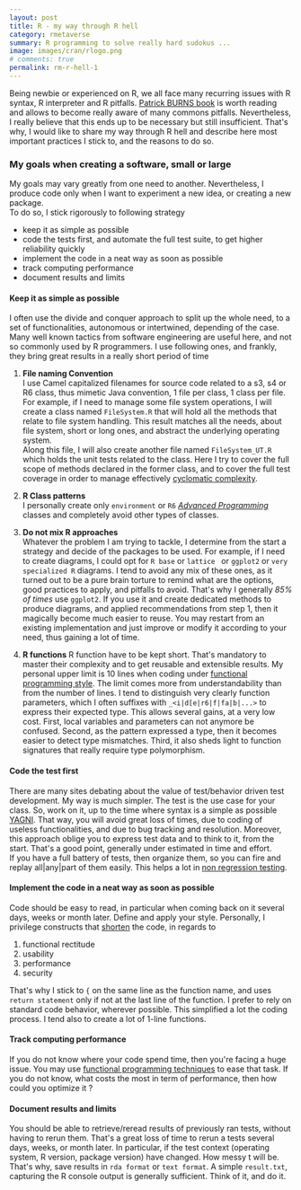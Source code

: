 ```yaml
---
layout: post
title: R - my way through R hell
category: rmetaverse
summary: R programming to solve really hard sudokus ...
image: images/cran/rlogo.png
# comments: true
permalink: rm-r-hell-1
---
```


Being newbie or experienced on R, we all face many recurring issues with R syntax, R interpreter and R pitfalls. [Patrick BURNS book](https://www.burns-stat.com/pages/Tutor/R_inferno.pdf) is worth reading and allows to become really aware of many commons pitfalls. Nevertheless, I really believe that this ends up to be necessary but still insufficient. That's why, I would like to share my way through R hell and describe here most important practices I stick to, and the reasons to do so. 

### My goals when creating a software, small or large
My goals may vary greatly from one need to another. Nevertheless, I produce code only when I want to experiment a new idea, or creating a new package.  
To do so, I stick rigorously to following strategy
* keep it as simple as possible
* code the tests first, and automate the full test suite, to get higher reliability quickly
* implement the code in a neat way as soon as possible 
* track computing performance
* document results and limits 


#### Keep it as simple as possible
I often use the divide and conquer approach to split up the whole need, to a set of functionalities, autonomous or intertwined, depending of the case. Many well known tactics from software engineering are useful here, and not so commonly used by R programmers. I use following ones, and frankly, they bring great results in a really short period of time

1. **File naming Convention**  
I use Camel capitalized filenames for source code related to a s3, s4 or R6 class, thus mimetic Java convention, 1 file per class, 1 class per file. For example, if I need to manage some file system operations, I will create a class named ```FileSystem.R``` that will hold all the methods that relate to file system handling. This result matches all the needs, about file system, short or long ones, and abstract the underlying operating system.  
Along this file, I will also create another file named ```FileSystem_UT.R``` which holds the unit tests related to the class. Here I try to cover the full scope of methods declared in the former class, and to cover the full test coverage in order to manage effectively [cyclomatic complexity](https://en.wikipedia.org/wiki/Cyclomatic_complexity). 

1. **R Class patterns**  
I personally create only ```environment``` or ```R6``` [<cite class='comment'><cite class='ref'>Advanced Programming</cite></cite>](http://adv-r.had.co.nz/OO-essentials.html) classes and completely avoid other types of classes. 

1. **Do not mix R approaches**  
Whatever the problem I am trying to tackle, I determine from the start a strategy and decide of the packages to be used.
For example, if I need to create diagrams, I could opt for ```R base``` or ```lattice ``` or ```ggplot2``` or ```very specialized R``` diagrams. I tend to avoid any mix of these ones, as it turned out to be a pure brain torture to remind what are the options, good practices to apply, and pitfalls to avoid. That's why I generally <cite class='comment'><cite class='kw'>85% of times</cite></cite> use ```ggplot2```. If you use it and create dedicated methods to produce diagrams, and applied recommendations from step 1, then it magically become much easier to reuse. You may restart from an existing implementation and just improve or modify it according to your need, thus gaining a lot of time.  

1. **R functions**
R function have to be kept short. That's mandatory to master their complexity and to get reusable and extensible results. 
My personal upper limit is 10 lines when coding under [functional programming style](http://adv-r.had.co.nz/Functional-programming.html). The limit comes
more from understandability than from the number of lines. I tend to distinguish very clearly function parameters, which I often suffixes with ```_<i|d[e|r6|f|fa|b|...>``` to express their expected type. This allows several gains, at a very low cost. First, local variables and parameters can not anymore be confused. Second, as the pattern expressed a type, then it becomes easier to detect type mismatches. Third, it also sheds light to function signatures that really require type polymorphism.


#### Code the test first
There are many sites debating about the value of test/behavior driven test development. My way is much simpler. The test is the use case for your class. So, work on it, up to the time where syntax is a simple as possible [YAGNI](https://en.wikipedia.org/wiki/You_aren%27t_gonna_need_it). That way, you will avoid great loss of times, due to coding of useless functionalities, and due to bug tracking and resolution. Moreover, this approach oblige you to express test data and to think to it, from the start. That's a good point, generally under estimated in time and effort.   
If you have a full battery of tests, then organize them, so you can fire and replay all|any|part of them easily. This helps a lot in [non regression testing](https://en.wikipedia.org/wiki/Non-regression_testing). 


#### Implement the code in a neat way as soon as possible 
Code should be easy to read, in particular when coming back on it several days, weeks or month later. Define and apply your style. 
Personally, I privilege constructs that <u>shorten</u> the code, in regards to
1. functional rectitude
2. usability
3. performance
4. security

That's why I stick to ```{``` on the same line as the function name, and uses ```return statement``` only if not at the last line of the function. I prefer to rely on standard code behavior, wherever possible. This simplified a lot the coding process. I tend also to create a lot of 1-line functions. 
 
#### Track computing performance
If you do not know where your code spend time, then you're facing a huge issue. You may use [functional programming techniques](http://adv-r.had.co.nz/Functional-programming.html) to ease that task. If you do not know, what costs the most in term of performance, then how could you optimize it ? 

#### Document results and limits 
You should be able to retrieve/reread results of previously ran tests, without having to rerun them. That's a great loss of time to rerun a tests several days, weeks, or month later. In particular, if the test context (operating system, R version, package version) have changed. How messy t will be. That's why, save results in ```rda format``` or ```text format```. A simple ```result.txt```, capturing the R console output is generally sufficient. Think of it, and do it. 


